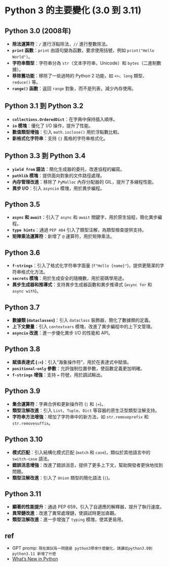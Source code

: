 # Python 3 的主要變化 (3.0 到 3.11)

## Python 3.0 (2008年)
- **除法運算符**：`/` 進行浮點除法，`//` 進行整數除法。
- **`print` 函數**：`print` 由語句變為函數，要求使用括號，例如 `print("Hello World")`。
- **字符串類型**：字符串分為 `str`（文本字符串，Unicode）和 `bytes`（二進制數據）。
- **移除舊功能**：移除了一些過時的 Python 2 功能，如 `<>`、`long` 類型、`reduce()` 等。
- **`range()` 函數**：返回 `range` 對象，而不是列表，減少內存使用。

## Python 3.1 到 Python 3.2
- **`collections.OrderedDict`**：在字典中保持插入順序。
- **`io` 模塊**：優化了 I/O 操作，提升了性能。
- **數值類型增強**：引入 `math.isclose()` 用於浮點數比較。
- **新格式化字符串**：支持 `{}` 風格的字符串格式化。

## Python 3.3 到 Python 3.4
- **`yield from` 語法**：簡化生成器的委托，改進協程的編寫。
- **`pathlib` 模塊**：提供面向對象的文件路徑處理。
- **內存管理改進**：移除了 `PyMalloc` 內存分配器的 GIL，提升了多線程性能。
- **異步 I/O**：引入 `asyncio` 模塊，用於異步編程。

## Python 3.5
- **`async` 和 `await`**：引入了 `async` 和 `await` 關鍵字，用於原生協程，簡化異步編程。
- **`type hints`**：通過 `PEP 484` 引入了類型注解，為類型檢查提供支持。
- **矩陣乘法運算符**：新增了 `@` 運算符，用於矩陣乘法。

## Python 3.6
- **`f-strings`**：引入了格式化字符串字面量 (`f"Hello {name}"`)，提供更簡潔的字符串格式化方法。
- **`secrets` 模塊**：用於生成安全的隨機數，用於密碼學用途。
- **異步生成器和推導式**：支持異步生成器函數和異步推導式 (`async for` 和 `async with`)。

## Python 3.7
- **數據類 (`dataclasses`)**：引入 `dataclass` 裝飾器，簡化了數據類的定義。
- **上下文變量**：引入 `contextvars` 模塊，改進了異步編程中的上下文管理。
- **`asyncio` 改進**：進一步優化異步 I/O 的性能和 API。

## Python 3.8
- **賦值表達式 (`:=`)**：引入“海象操作符”，用於在表達式中賦值。
- **`positional-only` 參數**：允許強制位置參數，使函數定義更加明確。
- **`f-strings` 增強**：支持 `=` 符號，用於調試輸出。

## Python 3.9
- **集合運算符**：字典合併和更新操作符 (`|` 和 `|=`)。
- **類型注解改進**：引入 `List`、`Tuple`、`Dict` 等容器的原生泛型類型注解支持。
- **字符串方法增強**：增加了字符串中的新方法，如 `str.removeprefix` 和 `str.removesuffix`。

## Python 3.10
- **模式匹配**：引入結構化模式匹配 (`match` 和 `case`)，類似於其他語言中的 `switch-case` 語法。
- **錯誤消息增強**：改進了錯誤消息，提供了更多上下文，幫助開發者更快地找到問題。
- **類型注解改進**：引入了 `Union` 類型的簡化語法 (`|`)。

## Python 3.11
- **顯著的性能提升**：通過 PEP 659，引入了自適應的解釋器，提升了執行速度。
- **異常鏈改進**：改進了異常處理鏈，使調試時更加直觀。
- **類型注解改進**：進一步增強了 `typing` 模塊，使其更易用。

## ref
* GPT promp: `現在面試有一問題是 python3帶來什麼變化，請講從python3.0到python3.11 新增了什麼`
* [What’s New in Python](https://docs.python.org/3/whatsnew/index.html)